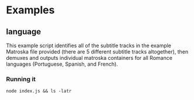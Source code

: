 # Examples

## language

This example script identifies all of the subtitle tracks in the example Matroska file provided (there are 5 different subtitle tracks altogether), then demuxes and outputs individual matroska containers for all Romance languages (Portuguese, Spanish, and French).

### Running it

```
node index.js && ls -latr
```
